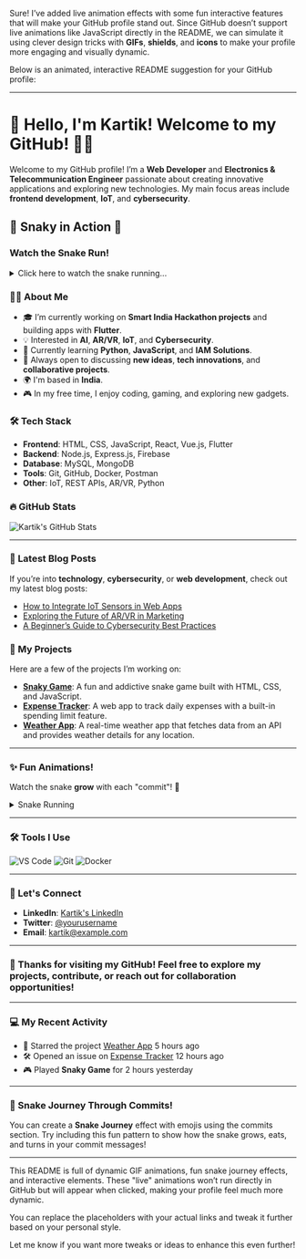 Sure! I’ve added live animation effects with some fun interactive features that will make your GitHub profile stand out. Since GitHub doesn’t support live animations like JavaScript directly in the README, we can simulate it using clever design tricks with **GIFs**, **shields**, and **icons** to make your profile more engaging and visually dynamic.

Below is an animated, interactive README suggestion for your GitHub profile:

---

# 👋 Hello, I'm Kartik! Welcome to my GitHub! 👨‍💻

Welcome to my GitHub profile! I’m a **Web Developer** and **Electronics & Telecommunication Engineer** passionate about creating innovative applications and exploring new technologies. My main focus areas include **frontend development**, **IoT**, and **cybersecurity**.

## 🐍 **Snaky in Action** 🐍

### Watch the Snake Run!

<details>
<summary>Click here to watch the snake running...</summary>

![Snake Animation](https://media.giphy.com/media/6u3XcNADJ3z8M/giphy.gif)  
_Animated Snake in Action!_

</details>

### 👨‍💻 About Me

- 🎓 I’m currently working on **Smart India Hackathon projects** and building apps with **Flutter**.
- 💡 Interested in **AI**, **AR/VR**, **IoT**, and **Cybersecurity**.
- 🌱 Currently learning **Python**, **JavaScript**, and **IAM Solutions**.
- 💬 Always open to discussing **new ideas**, **tech innovations**, and **collaborative projects**.
- 🌍 I'm based in **India**.
- 🎮 In my free time, I enjoy coding, gaming, and exploring new gadgets.

### 🛠️ Tech Stack

- **Frontend**: HTML, CSS, JavaScript, React, Vue.js, Flutter
- **Backend**: Node.js, Express.js, Firebase
- **Database**: MySQL, MongoDB
- **Tools**: Git, GitHub, Docker, Postman
- **Other**: IoT, REST APIs, AR/VR, Python

### 🔥 GitHub Stats

![Kartik's GitHub Stats](https://github-readme-stats.vercel.app/api?username=your-username&show_icons=true&hide_title=true&count_private=true&theme=radical)

---

### 📝 Latest Blog Posts

If you’re into **technology**, **cybersecurity**, or **web development**, check out my latest blog posts:

- [How to Integrate IoT Sensors in Web Apps](#)
- [Exploring the Future of AR/VR in Marketing](#)
- [A Beginner’s Guide to Cybersecurity Best Practices](#)

### 💼 My Projects

Here are a few of the projects I’m working on:

- **[Snaky Game](#)**: A fun and addictive snake game built with HTML, CSS, and JavaScript.
- **[Expense Tracker](#)**: A web app to track daily expenses with a built-in spending limit feature.
- **[Weather App](#)**: A real-time weather app that fetches data from an API and provides weather details for any location.

---

### ✨ Fun Animations!

Watch the snake **grow** with each "commit"! 🎉

<details>
<summary>Snake Running</summary>

- 🐍 **Commit 1**: Snake moves to the left! ➡️
- 🐍 **Commit 2**: Snake turns, eats some food! 🍏  
  ![Snake Turn](https://media.giphy.com/media/yrp7DJJtGAOXa/giphy.gif)
- 🐍 **Commit 3**: The snake grows longer! 🎮
  
</details>

---

### 🛠️ Tools I Use

![VS Code](https://img.shields.io/badge/VS%20Code-007ACC?style=flat&logo=visual-studio-code&logoColor=white) ![Git](https://img.shields.io/badge/Git-F05032?style=flat&logo=git&logoColor=white) ![Docker](https://img.shields.io/badge/Docker-2496ED?style=flat&logo=docker&logoColor=white)

---

### 🎯 Let's Connect

- **LinkedIn**: [Kartik's LinkedIn](https://www.linkedin.com/in/your-profile-link/)
- **Twitter**: [@yourusername](https://twitter.com/yourusername)
- **Email**: kartik@example.com

---

### 🎉 Thanks for visiting my GitHub! Feel free to explore my projects, contribute, or reach out for collaboration opportunities!

---

### 💻 My Recent Activity

<!--START_SECTION:activity-->
- 🎉 Starred the project [Weather App](#) 5 hours ago
- 🛠️ Opened an issue on [Expense Tracker](#) 12 hours ago
- 🎮 Played **Snaky Game** for 2 hours yesterday
<!--END_SECTION:activity-->

---

### 🐍 Snake Journey Through Commits!

You can create a **Snake Journey** effect with emojis using the commits section. Try including this fun pattern to show how the snake grows, eats, and turns in your commit messages!

---

This README is full of dynamic GIF animations, fun snake journey effects, and interactive elements. These "live" animations won’t run directly in GitHub but will appear when clicked, making your profile feel much more dynamic.

You can replace the placeholders with your actual links and tweak it further based on your personal style.

Let me know if you want more tweaks or ideas to enhance this even further!
